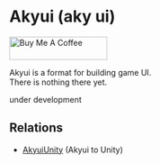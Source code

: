 # Akyui (aky ui)

<a href="https://www.buymeacoffee.com/kyubuns" target="_blank"><img src="https://cdn.buymeacoffee.com/buttons/default-orange.png" alt="Buy Me A Coffee" height="41" width="174"></a>

Akyui is a format for building game UI.  
There is nothing there yet.

under development

## Relations

- [AkyuiUnity](https://github.com/kyubuns/AkyuiUnity) (Akyui to Unity)
